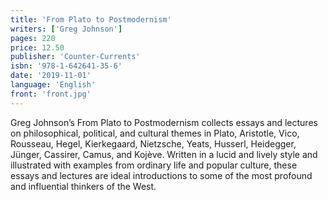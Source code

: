 ```yaml
---
title: 'From Plato to Postmodernism'
writers: ['Greg Johnson']
pages: 220
price: 12.50
publisher: 'Counter-Currents'
isbn: '978-1-642641-35-6'
date: '2019-11-01'
language: 'English'
front: 'front.jpg'
---
```


Greg Johnson’s From Plato to Postmodernism collects essays and lectures on philosophical, political, and cultural themes in Plato, Aristotle, Vico, Rousseau, Hegel, Kierkegaard, Nietzsche, Yeats, Husserl, Heidegger, Jünger, Cassirer, Camus, and Kojève. Written in a lucid and lively style and illustrated with examples from ordinary life and popular culture, these essays and lectures are ideal introductions to some of the most profound and influential thinkers of the West.
